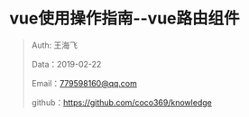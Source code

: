 
# vue使用操作指南--vue路由组件

>Auth: 王海飞
>
>Data：2019-02-22
>
>Email：779598160@qq.com
>
>github：https://github.com/coco369/knowledge 